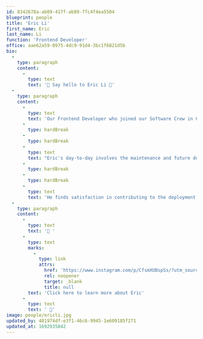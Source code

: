 ```yaml
---
id: 8342678a-ab09-417f-ab89-7fc4f4ea5504
blueprint: people
title: 'Eric Li'
first_name: Eric
last_name: Li
function: 'Frontend Developer'
office: aae62a59-0975-4dc9-91d4-3bc1f6821d5b
bio:
  -
    type: paragraph
    content:
      -
        type: text
        text: '🌟 Say hello to Eric Li 🌟'
  -
    type: paragraph
    content:
      -
        type: text
        text: 'Our Frontend Developer who joined our Software Crew in China!'
      -
        type: hardBreak
      -
        type: hardBreak
      -
        type: text
        text: "Eric's day-to-day involves the maintenance and future development of our Content Management System, Switchboard™."
      -
        type: hardBreak
      -
        type: hardBreak
      -
        type: text
        text: 'He finds satisfaction in contributing to the deployment and growth of the products he works on and in the feedback he receives from customers, which makes him a valuable member of the team!'
  -
    type: paragraph
    content:
      -
        type: text
        text: '🌟 '
      -
        type: text
        marks:
          -
            type: link
            attrs:
              href: 'https://www.instagram.com/p/CfsmXUBspSs/?utm_source=ig_web_copy_link&igshid=MzRlODBiNWFlZA=='
              rel: noopener
              target: _blank
              title: null
        text: 'Click here to learn more about Eric'
      -
        type: text
        text: ' 🌟'
image: people/ericli.jpg
updated_by: 481974df-e3f1-46c6-9945-1e609185f271
updated_at: 1692935842
---
```

